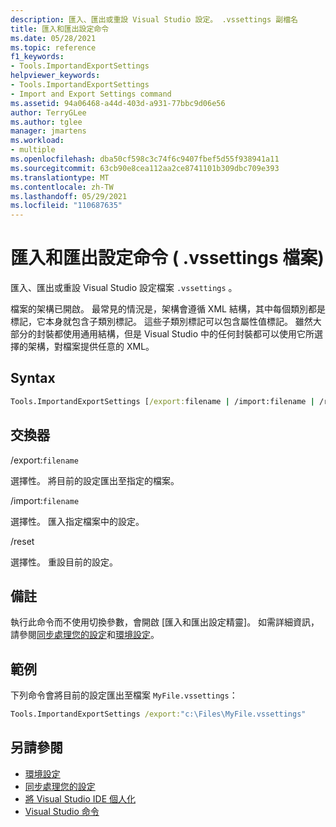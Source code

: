 ```yaml
---
description: 匯入、匯出或重設 Visual Studio 設定。 .vssettings 副檔名
title: 匯入和匯出設定命令
ms.date: 05/28/2021
ms.topic: reference
f1_keywords:
- Tools.ImportandExportSettings
helpviewer_keywords:
- Tools.ImportandExportSettings
- Import and Export Settings command
ms.assetid: 94a06468-a44d-403d-a931-77bbc9d06e56
author: TerryGLee
ms.author: tglee
manager: jmartens
ms.workload:
- multiple
ms.openlocfilehash: dba50cf598c3c74f6c9407fbef5d55f938941a11
ms.sourcegitcommit: 63cb90e8cea112aa2ce8741101b309dbc709e393
ms.translationtype: MT
ms.contentlocale: zh-TW
ms.lasthandoff: 05/29/2021
ms.locfileid: "110687635"
---
```

# <a name="import-and-export-settings-command-vssettings-file"></a>匯入和匯出設定命令 ( .vssettings 檔案) 

匯入、匯出或重設 Visual Studio 設定檔案 `.vssettings` 。

檔案的架構已開啟。 最常見的情況是，架構會遵循 XML 結構，其中每個類別都是標記，它本身就包含子類別標記。 這些子類別標記可以包含屬性值標記。 雖然大部分的封裝都使用通用結構，但是 Visual Studio 中的任何封裝都可以使用它所選擇的架構，對檔案提供任意的 XML。

## <a name="syntax"></a>Syntax

```cmd
Tools.ImportandExportSettings [/export:filename | /import:filename | /reset]
```

## <a name="switches"></a>交換器

/export:`filename`

選擇性。 將目前的設定匯出至指定的檔案。

/import:`filename`

選擇性。 匯入指定檔案中的設定。

/reset

選擇性。 重設目前的設定。

## <a name="remarks"></a>備註

執行此命令而不使用切換參數，會開啟 [匯入和匯出設定精靈]。 如需詳細資訊，請參閱[同步處理您的設定](../synchronized-settings-in-visual-studio.md)和[環境設定](../environment-settings.md)。

## <a name="example"></a>範例

下列命令會將目前的設定匯出至檔案 `MyFile.vssettings`：

```cmd
Tools.ImportandExportSettings /export:"c:\Files\MyFile.vssettings"
```



## <a name="see-also"></a>另請參閱

- [環境設定](../../ide/environment-settings.md)
- [同步處理您的設定](../../ide/synchronized-settings-in-visual-studio.md)
- [將 Visual Studio IDE 個人化](../../ide/personalizing-the-visual-studio-ide.md)
- [Visual Studio 命令](../../ide/reference/visual-studio-commands.md)
